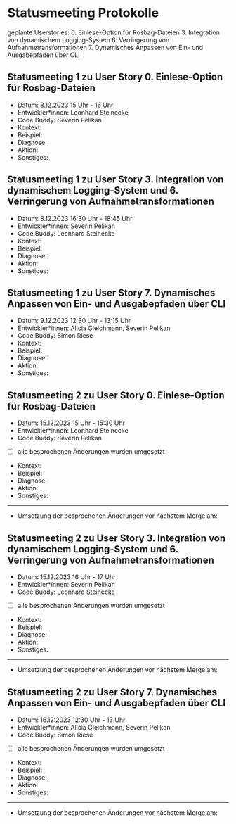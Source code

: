 # Statusmeeting Protokolle

geplante Userstories:
0. Einlese-Option für Rosbag-Dateien
3. Integration von dynamischem Logging-System
6. Verringerung von Aufnahmetransformationen
7. Dynamisches Anpassen von Ein- und Ausgabepfaden über CLI

## Statusmeeting 1 zu User Story 0. Einlese-Option für Rosbag-Dateien
- Datum: 8.12.2023 15 Uhr - 16 Uhr
- Entwickler\*innen: Leonhard Steinecke
- Code Buddy: Severin Pelikan
- Kontext:
- Beispiel:
- Diagnose:
- Aktion:
- Sonstiges:

## Statusmeeting 1 zu User Story 3. Integration von dynamischem Logging-System und 6. Verringerung von Aufnahmetransformationen
- Datum: 8.12.2023 16:30 Uhr - 18:45 Uhr
- Entwickler\*innen: Severin Pelikan
- Code Buddy: Leonhard Steinecke
- Kontext:
- Beispiel:
- Diagnose:
- Aktion:
- Sonstiges:

## Statusmeeting 1 zu User Story 7. Dynamisches Anpassen von Ein- und Ausgabepfaden über CLI
- Datum: 9.12.2023 12:30 Uhr - 13:15 Uhr
- Entwickler\*innen: Alicia Gleichmann, Severin Pelikan
- Code Buddy: Simon Riese
- Kontext:
- Beispiel:
- Diagnose:
- Aktion:
- Sonstiges:

## Statusmeeting 2 zu User Story 0. Einlese-Option für Rosbag-Dateien
- Datum: 15.12.2023 15 Uhr - 15:30 Uhr
- Entwickler\*innen: Leonhard Steinecke
- Code Buddy: Severin Pelikan
- [ ] alle besprochenen Änderungen wurden umgesetzt 
- Kontext:
- Beispiel:
- Diagnose:
- Aktion:
- Sonstiges:
---
- Umsetzung der besprochenen Änderungen vor nächstem Merge am: 

## Statusmeeting 2 zu User Story 3. Integration von dynamischem Logging-System und 6. Verringerung von Aufnahmetransformationen
- Datum: 15.12.2023 16 Uhr - 17 Uhr
- Entwickler\*innen: Severin Pelikan
- Code Buddy: Leonhard Steinecke
- [ ] alle besprochenen Änderungen wurden umgesetzt 
- Kontext:
- Beispiel:
- Diagnose:
- Aktion:
- Sonstiges:
---
- Umsetzung der besprochenen Änderungen vor nächstem Merge am: 

## Statusmeeting 2 zu User Story 7. Dynamisches Anpassen von Ein- und Ausgabepfaden über CLI
- Datum: 16.12:2023 12:30 Uhr - 13 Uhr
- Entwickler\*innen: Alicia Gleichmann, Severin Pelikan
- Code Buddy: Simon Riese
- [ ] alle besprochenen Änderungen wurden umgesetzt 
- Kontext:
- Beispiel:
- Diagnose:
- Aktion:
- Sonstiges:
---
- Umsetzung der besprochenen Änderungen vor nächstem Merge am: 